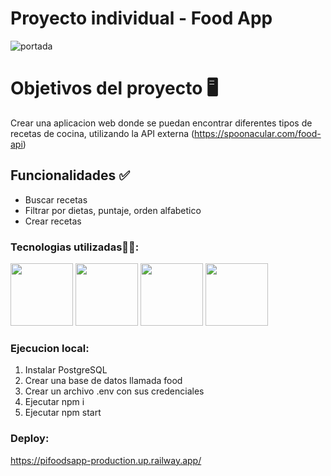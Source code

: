 # Proyecto individual - Food App

![portada](public\foodApp.png)
    
   
# Objetivos del proyecto 🖥️

Crear una aplicacion web donde se puedan encontrar diferentes tipos de recetas de cocina, utilizando la API externa (https://spoonacular.com/food-api)

## Funcionalidades  ✅

- Buscar recetas
- Filtrar por dietas, puntaje, orden alfabetico
- Crear recetas

### Tecnologias utilizadas👨‍💻:

<img src="https://i0.wp.com/theicom.org/wp-content/uploads/2016/03/js-logo.png?fit=500%2C500&ssl=1&w=640" width="100" height="100">
<img src="https://techinfini.in/wp-content/uploads/2017/09/React-Logo-1.png" width="100" height="100">
<img src="https://www.vectorlogo.zone/logos/postgresql/postgresql-ar21.png" width="100" height="100">
<img src="https://upload.wikimedia.org/wikipedia/commons/6/64/Expressjs.png" width="100" height="100">

### Ejecucion local:

1. Instalar PostgreSQL
2. Crear una base de datos llamada food
3. Crear un archivo .env con sus credenciales
4. Ejecutar npm i 
5. Ejecutar npm start

### Deploy: 

https://pifoodsapp-production.up.railway.app/
